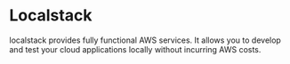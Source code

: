 # Localstack
localstack provides fully functional AWS services.  It allows you to develop and test your cloud applications locally without incurring AWS costs.
